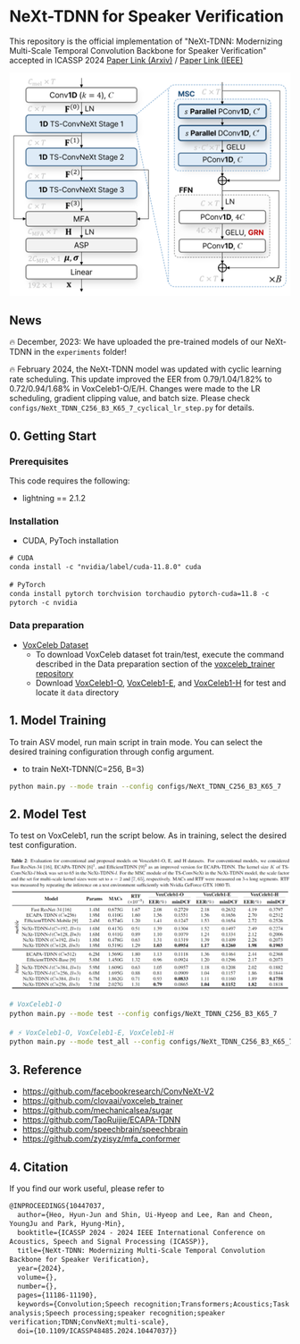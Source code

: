 # NeXt-TDNN for Speaker Verification

This repository is the official implementation of "NeXt-TDNN: Modernizing Multi-Scale Temporal Convolution Backbone for Speaker Verification" accepted in ICASSP 2024 [Paper Link (Arxiv)](https://arxiv.org/abs/2312.08603) / [Paper Link (IEEE)](https://ieeexplore.ieee.org/abstract/document/10447037)

<p align="center"><img src="NeXt_TDNN_structure.png" width="550" /></p>

## News
🔥 December, 2023: We have uploaded the pre-trained models of our NeXt-TDNN in the `experiments` folder!

🔥 February 2024, the NeXt-TDNN model was updated with cyclic learning rate scheduling. This update improved the EER from 0.79/1.04/1.82% to 0.72/0.94/1.68% in VoxCeleb1-O/E/H. Changes were made to the LR scheduling, gradient clipping value, and batch size. Please check `configs/NeXt_TDNN_C256_B3_K65_7_cyclical_lr_step.py` for details.


## 0. Getting Start

### Prerequisites
This code requires the following:
* lightning == 2.1.2

### Installation

* CUDA, PyToch installation
```
# CUDA
conda install -c "nvidia/label/cuda-11.8.0" cuda

# PyTorch
conda install pytorch torchvision torchaudio pytorch-cuda=11.8 -c pytorch -c nvidia
```
### Data preparation
- [VoxCeleb Dataset](https://www.robots.ox.ac.uk/~vgg/data/voxceleb/index.html#about)
  - To download VoxCeleb dataset fot train/test, execute the command described in the Data preparation section of the [voxceleb_trainer repository](https://github.com/clovaai/voxceleb_trainer)
  - Download [VoxCeleb1-O](https://www.robots.ox.ac.uk/~vgg/data/voxceleb/meta/veri_test2.txt), [VoxCeleb1-E](https://www.robots.ox.ac.uk/~vgg/data/voxceleb/meta/list_test_all2.txt), and [VoxCeleb1-H](https://www.robots.ox.ac.uk/~vgg/data/voxceleb/meta/list_test_hard2.txt)  for test and locate it `data` directory
 
## 1. Model Training
To train ASV model, run main script in train mode. You can select the desired training configuration through config argument.

- to train NeXt-TDNN(C=256, B=3)
```bash
python main.py --mode train --config configs/NeXt_TDNN_C256_B3_K65_7
```



## 2. Model Test
To test on VoxCeleb1, run the script below. As in training, select the desired test configuration.

<p align="center"><img src="table_result.png"/></p>

```bash
# VoxCeleb1-O
python main.py --mode test --config configs/NeXt_TDNN_C256_B3_K65_7

# ⚡ VoxCeleb1-O, VoxCeleb1-E, VoxCeleb1-H
python main.py --mode test_all --config configs/NeXt_TDNN_C256_B3_K65_7
```


## 3. Reference
- https://github.com/facebookresearch/ConvNeXt-V2
- https://github.com/clovaai/voxceleb_trainer
- https://github.com/mechanicalsea/sugar
- https://github.com/TaoRuijie/ECAPA-TDNN
- https://github.com/speechbrain/speechbrain
- https://github.com/zyzisyz/mfa_conformer


## 4. Citation

If you find our work useful, please refer to 
```
@INPROCEEDINGS{10447037,
  author={Heo, Hyun-Jun and Shin, Ui-Hyeop and Lee, Ran and Cheon, YoungJu and Park, Hyung-Min},
  booktitle={ICASSP 2024 - 2024 IEEE International Conference on Acoustics, Speech and Signal Processing (ICASSP)}, 
  title={NeXt-TDNN: Modernizing Multi-Scale Temporal Convolution Backbone for Speaker Verification}, 
  year={2024},
  volume={},
  number={},
  pages={11186-11190},
  keywords={Convolution;Speech recognition;Transformers;Acoustics;Task analysis;Speech processing;speaker recognition;speaker verification;TDNN;ConvNeXt;multi-scale},
  doi={10.1109/ICASSP48485.2024.10447037}}
```
